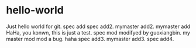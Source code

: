 # hello-world
Just hello world for git.
spec add
spec add2.
mymaster add2.
mymaster add
HaHa, you konwn, this is just a test. spec mod
modifyed by guoxiangbin. my master mod
mod a bug.
haha
spec add3.
mymaster add3.
spec add4.
